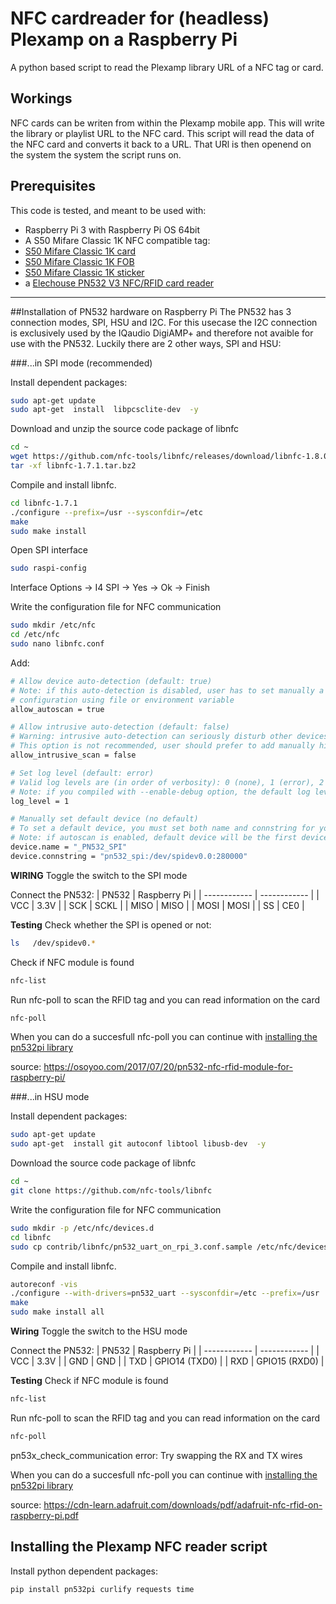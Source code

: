 # NFC cardreader for (headless) Plexamp on a Raspberry Pi
A python based script to read the Plexamp library URL of a NFC tag or card.

## Workings
NFC cards can be writen from within the Plexamp mobile app. This will write the library or playlist URL to the NFC card. This script will read the data of the NFC card and converts it back to a URL. That URl is then openend on the system the system the script runs on.

## Prerequisites
This code is tested, and meant to be used with:

- Raspberry Pi 3 with Raspberry Pi OS 64bit
- A S50 Mifare Classic 1K NFC compatible tag:
 - [S50 Mifare Classic 1K card](https://aliexpress.com/item/1005006282512971.html)
 - [S50 Mifare Classic 1K FOB](https://aliexpress.com/item/1005006029241048.html)
 - [S50 Mifare Classic 1K sticker](https://aliexpress.com/item/1005005823042872.html)
- a [Elechouse PN532 V3 NFC/RFID card reader](https://aliexpress.com/item/1005005973913526.html)

------------

##Installation of PN532 hardware on Raspberry Pi
The PN532 has 3 connection modes, SPI, HSU and I2C. For this usecase the I2C connection is exclusively used by the IQaudio DigiAMP+ and therefore not avaible for use with the PN532. Luckily there are 2 other ways, SPI and HSU:

###...in SPI mode (recommended)

Install dependent packages:
```bash
sudo apt-get update
sudo apt-get  install  libpcsclite-dev  -y
```

Download and unzip the source code package of libnfc
```bash
cd ~
wget https://github.com/nfc-tools/libnfc/releases/download/libnfc-1.8.0/libnfc-1.8.0.tar.bz2
tar -xf libnfc-1.7.1.tar.bz2
```

Compile and install libnfc.
```bash
cd libnfc-1.7.1
./configure --prefix=/usr --sysconfdir=/etc
make
sudo make install
```

Open SPI interface
```bash
sudo raspi-config
```
Interface Options -> I4 SPI -> Yes -> Ok -> Finish

Write the configuration file for NFC communication
```bash
sudo mkdir /etc/nfc
cd /etc/nfc
sudo nano libnfc.conf
```

Add:
```bash
# Allow device auto-detection (default: true)
# Note: if this auto-detection is disabled, user has to set manually a device
# configuration using file or environment variable
allow_autoscan = true

# Allow intrusive auto-detection (default: false)
# Warning: intrusive auto-detection can seriously disturb other devices
# This option is not recommended, user should prefer to add manually his device.
allow_intrusive_scan = false

# Set log level (default: error)
# Valid log levels are (in order of verbosity): 0 (none), 1 (error), 2 (info), 3 (debug)
# Note: if you compiled with --enable-debug option, the default log level is "debug"
log_level = 1

# Manually set default device (no default)
# To set a default device, you must set both name and connstring for your device
# Note: if autoscan is enabled, default device will be the first device available in device list.
device.name = "_PN532_SPI"
device.connstring = "pn532_spi:/dev/spidev0.0:280000"
```

**WIRING**
Toggle the switch to the SPI mode

Connect the PN532:
| PN532 | Raspberry Pi |
| ------------ | ------------ |
| VCC | 3.3V |
| SCK | SCKL |
| MISO | MISO |
| MOSI | MOSI |
| SS | CE0 |

**Testing**
Check whether the SPI is opened or not:
```bash
ls   /dev/spidev0.*
```

Check if NFC module is found
```bash
nfc-list
```

Run nfc-poll to scan the RFID tag and you can read information on the card
```bash
nfc-poll
```
When you can do a succesfull nfc-poll you can continue with [installing the pn532pi library]()

source: https://osoyoo.com/2017/07/20/pn532-nfc-rfid-module-for-raspberry-pi/


###...in HSU mode

Install dependent packages:
```bash
sudo apt-get update
sudo apt-get  install git autoconf libtool libusb-dev  -y
```

Download the source code package of libnfc
```bash
cd ~
git clone https://github.com/nfc-tools/libnfc
```

Write the configuration file for NFC communication
```bash
sudo mkdir -p /etc/nfc/devices.d
cd libnfc
sudo cp contrib/libnfc/pn532_uart_on_rpi_3.conf.sample /etc/nfc/devices.d/pn532_uart_on_rpi_3.conf
```

Compile and install libnfc.
```bash
autoreconf -vis
./configure --with-drivers=pn532_uart --sysconfdir=/etc --prefix=/usr
make
sudo make install all
```

**Wiring**
Toggle the switch to the HSU mode

Connect the PN532:
| PN532 | Raspberry Pi |
| ------------ | ------------ |
| VCC | 3.3V |
| GND | GND |
| TXD | GPIO14 (TXD0) |
| RXD | GPIO15 (RXD0) |


**Testing**
Check if NFC module is found
```bash
nfc-list
```

Run nfc-poll to scan the RFID tag and you can read information on the card
```bash
nfc-poll
```
pn53x_check_communication error: Try swapping the RX and TX wires

When you can do a succesfull nfc-poll you can continue with [installing the pn532pi library]()

source: https://cdn-learn.adafruit.com/downloads/pdf/adafruit-nfc-rfid-on-raspberry-pi.pdf

## Installing the Plexamp NFC reader script

Install python dependent packages:
```bash
pip install pn532pi curlify requests time
```
